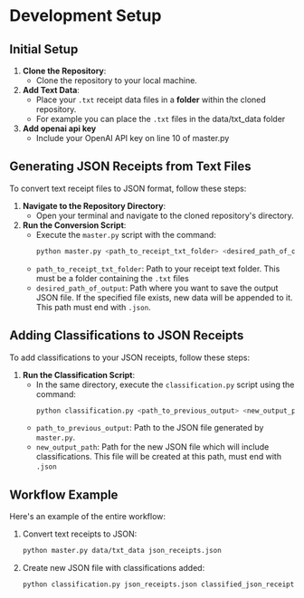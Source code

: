 # Development Setup

## Initial Setup
1. **Clone the Repository**: 
   - Clone the repository to your local machine.
2. **Add Text Data**: 
   - Place your `.txt` receipt data files in a **folder** within the cloned repository. 
   - For example you can place the `.txt` files in the data/txt_data folder 
3. **Add openai api key**
   - Include your OpenAI API key on line 10 of master.py

## Generating JSON Receipts from Text Files
To convert text receipt files to JSON format, follow these steps:

1. **Navigate to the Repository Directory**:
   - Open your terminal and navigate to the cloned repository's directory.
2. **Run the Conversion Script**:
   - Execute the `master.py` script with the command:
     ```bash
     python master.py <path_to_receipt_txt_folder> <desired_path_of_output>
     ```
   - `path_to_receipt_txt_folder`: Path to your receipt text folder. This must be a folder containing the `.txt` files
   - `desired_path_of_output`: Path where you want to save the output JSON file. If the specified file exists, new data will be appended to it. This path must end with `.json`.

## Adding Classifications to JSON Receipts
To add classifications to your JSON receipts, follow these steps:

1. **Run the Classification Script**:
   - In the same directory, execute the `classification.py` script using the command:
     ```bash
     python classification.py <path_to_previous_output> <new_output_path>
     ```
   - `path_to_previous_output`: Path to the JSON file generated by `master.py`.
   - `new_output_path`: Path for the new JSON file which will include classifications. This file will be created at this path, must end with `.json`

## Workflow Example
Here's an example of the entire workflow:

1. Convert text receipts to JSON:
   ```bash
   python master.py data/txt_data json_receipts.json
   ```
2. Create new JSON file with classifications added:
   ```bash
   python classification.py json_receipts.json classified_json_receipts.json
   ``` 